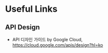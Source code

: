 # Useful Links

## API Design

- API 디자인 가이드 by Google Cloud, https://cloud.google.com/apis/design?hl=ko